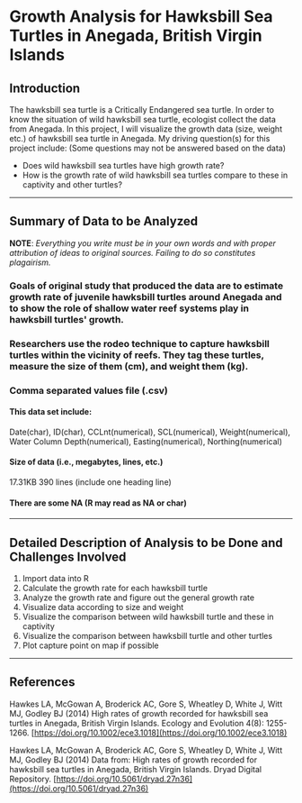 ﻿# Growth Analysis for Hawksbill Sea Turtles  in Anegada, British Virgin Islands

## Introduction

The hawksbill sea turtle is a Critically Endangered sea turtle. In order to know the situation of wild hawksbill sea turtle, ecologist collect the data from Anegada. In this project, I will visualize the growth data (size, weight  etc.) of hawksbill sea turtle in Anegada.
My driving question(s) for this project include: 
(Some questions may not be answered based on the data)

* Does wild hawksbill  sea  turtles  have  high growth rate?
* How is the growth rate of wild hawksbill  sea  turtles compare to these in captivity and other turtles?




<hr>

## Summary of Data to be Analyzed

**NOTE**: *Everything you write must be in your own words and with proper attribution of ideas to original sources.  Failing to do so constitutes plagairism.* 

### Goals of original study that produced the data are to estimate growth rate of juvenile hawksbill turtles around Anegada and to show the role of shallow water reef systems play in hawksbill turtles' growth. 

### Researchers use the rodeo technique to capture hawksbill turtles within the vicinity of reefs. They tag these turtles, measure the size of them (cm), and weight them (kg). 

### Comma separated values file (.csv)

#### This data set include: 
Date(char), ID(char), CCLnt(numerical), SCL(numerical), Weight(numerical), Water Column Depth(numerical), Easting(numerical), Northing(numerical)

#### Size of data (i.e., megabytes, lines, etc.)
17.31KB
390 lines (include one heading line)

#### There are some NA (R may read as NA or char)

#### 





<hr>

## Detailed Description of Analysis to be Done and Challenges Involved

1. Import data into R
2. Calculate the growth rate for each hawksbill turtle
3. Analyze the growth rate and figure out the general growth rate
4. Visualize data according to size and weight
5. Visualize the comparison between wild hawksbill turtle and these in captivity
6. Visualize the comparison between hawksbill turtle and other turtles
7. Plot capture point on map if possible






<hr>

## References 



Hawkes LA, McGowan A, Broderick AC, Gore S, Wheatley D, White J, Witt MJ, Godley BJ (2014) High rates of growth recorded for hawksbill sea turtles in Anegada, British Virgin Islands. Ecology and Evolution 4(8): 1255-1266.
[https://doi.org/10.1002/ece3.1018](https://doi.org/10.1002/ece3.1018)

Hawkes LA, McGowan A, Broderick AC, Gore S, Wheatley D, White J, Witt MJ, Godley BJ (2014) Data from: High rates of growth recorded for hawksbill sea turtles in Anegada, British Virgin Islands. Dryad Digital Repository. [https://doi.org/10.5061/dryad.27n36](https://doi.org/10.5061/dryad.27n36)
